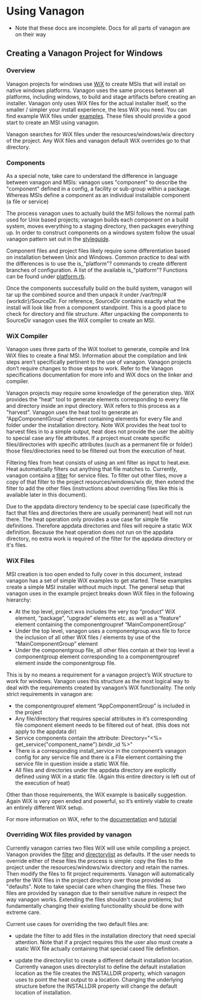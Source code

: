 # Using Vanagon
- Note that these docs are incomplete. Docs for all parts of vanagon are on their way

## Creating a Vanagon Project for Windows

### Overview
Vanagon projects for windows use [WiX](http://wixtoolset.org/) to create MSIs that will install on native windows platforms.  Vanagon uses the same process between all platforms, including windows, to build and stage artifacts before creating an installer.  Vanagon only uses WiX files for the actual installer itself, so the smaller / simpler your install experience, the less WiX you need. You can find example WiX files under [examples](https://github.com/puppetlabs/vanagon/tree/main/examples/resources/windows/wix).  These files should provide a good start to create an MSI using vanagon.

Vanagon searches for WiX files under the resources/windows/wix directory of the project. Any WiX files and vanagon default WiX overrides go to that directory.

### Components
As a special note, take care to understand the difference in language between vanagon and MSIs: vanagon uses "component" to describe the "component" defined in a config, a facility or sub-group within a package. Whereas MSIs define a component as an individual installable component (a file or service)

The process vanagon uses to actually build the MSI follows the normal path used for Unix based projects; vanagon builds each component on a build system, moves everything to a staging directory, then packages everything up.  In order to construct components on a windows system follow the usual vanagon pattern set out in the [styleguide](https://github.com/puppetlabs/vanagon/blob/main/docs/STYLEGUIDE.md).

Component files and project files likely require some differentiation based on installation between Unix and Windows. Common practice to deal with the differences is to use the is_"platform"? commands to create different branches of configuration. A list of the available is_"platform"? Functions can be found under [platform.rb](https://github.com/puppetlabs/vanagon/blob/main/lib/vanagon/platform.rb).

Once the components successfully build on the build system, vanagon will tar up the combined source and then unpack it under /var/tmp/#{workdir}/SourceDir. For reference, SourceDir contains exactly what the install will look like from a component standpoint.  This is a good place to check for directory and file structure.  After unpacking the components to SourceDir vanagon uses the WiX compiler to create an MSI.

### WiX Compiler
Vanagon uses three parts of the WiX toolset to generate, compile and link WiX files to create a final MSI. Information about the compilation and link steps aren’t specifically pertinent to the use of vanagon. Vanagon projects don’t require changes to those steps to work. Refer to the Vanagon specifications documentation for more info and WiX docs on the linker and compiler.

Vanagon projects may require some knowledge of the generation step. WiX provides the “heat” tool to generate elements corresponding to every file and directory inside an input directory. WiX refers to this process as a "harvest". Vanagon uses the heat tool to generate an “AppComponentGroup” element containing elements for every file and folder under the installation directory. Note WiX provides the heat tool to harvest files in to a simple output, heat does not provide the user the abiltiy to special case any file attributes. If a project must create specific files/directories with specific attributes (such as a permanent file or folder) those files/directories need to be filtered out from the execution of heat.

Filtering files from heat consists of using an xml filter as input to heat.exe. Heat automatically filters out anything that file matches to. Currently, vanagon contains a [filter](https://github.com/puppetlabs/vanagon/blob/main/resources/windows/wix/filter.xslt.erb) for service files. To filter out other files, move a copy of that filter to the project resources/windows/wix dir, then extend the filter to add the other files (instructions about overriding files like this is available later in this document).

Due to the appdata directory tendency to be special case (specifically the fact that files and directories there are usually permanent) heat will not run there. The heat operation only provides a use case for simple file definitions. Therefore appdata directories and files will require a static WiX definition. Because the heat operation does not run on the appdata directory, no extra work is required of the filter for the appdata directory or it's files.

### WiX Files
MSI creation is too open ended to fully cover in this document, instead vanagon has a set of simple WiX examples to get started. These examples create a simple MSI installer without much input. The general setup that vanagon uses in the example project breaks down WiX files in the following hierarchy:

* At the top level, project.wxs includes the very top “product” WiX element, “package”, “upgrade” elements etc. as well as a “feature” element containing the componentgroupref “MainComponentGroup”
* Under the top level, vanagon uses a componentgroup.wxs file to force the inclusion of all other WiX files / elements by use of the “MainComponentGroup” element
* Under the componentgroup file, all other files contain at their top level a componentgroup element corresponding to a componentgroupref element inside the componentgroup file.

This is by no means a requirement for a vanagon project’s WiX structure to work for windows. Vanagon uses this structure as the most logical way to deal with the requirements created by vanagon’s WiX functionality. The only strict requirements in vanagon are:

* the componentgroupref element “AppComponentGroup” is included in the project
* Any file/directory that requires special attributes in it’s corresponding file component element needs to be filtered out of heat. (this does not apply to the appdata dir)
* Service components contain the attribute: Directory="<%= get_service("component_name").bindir_id %>"
* There is a corresponding install_service in the component’s vanagon config for any service file and there is a File element containing the service file in question inside a static WiX file.
* All files and directories under the appdata directory are explicitly defined using WiX in a static file. (Again this entire directory is left out of the execution of heat)

Other than those requirements, the WiX example is basically suggestion. Again WiX is very open ended and powerful, so it’s entirely viable to create an entirely different WiX setup.

For more information on WiX, refer to the [documentation](http://wixtoolset.org/documentation/manual/v3/) and [tutorial](https://www.firegiant.com/wix/tutorial/)

### Overriding WiX files provided by vanagon
Currently vanagon carries two files WiX will use while compiling a project. Vanagon provides the [filter](https://github.com/puppetlabs/vanagon/blob/main/resources/windows/wix/filter.xslt.erb) and [directorylist](https://github.com/puppetlabs/vanagon/blob/main/resources/windows/wix/directorylist.wxs.erb) as defaults. If the user needs to override either of these files the process is simple: copy the files to the project under the resources/windows/wix directory and retain the names. Then modify the files to fit project requirements. Vanagon will automatically prefer the WiX files in the project directory over those provided as "defaults". Note to take special care when changing the files. These two files are provided by vanagon due to their sensitive nature in respect the way vanagon works. Extending the files shouldn't cause problems; but fundamentally changing their existing functionality should be done with extreme care.

Current use cases for overriding the two default files are:

* update the filter to add files in the installation directory that need special attention. Note that if a project requires this the user also must create a static WiX file actually containing that special cased file definition.

* update the directorylist to create a different default installation location. Currently vanagon uses directorylist to define the default installation location as the file creates the INSTALLDIR property, which vanagon uses to point the heat output to a location. Changing the underlying structure before the INSTALLDIR property will change the default location of installation.
